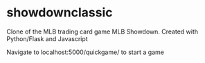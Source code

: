 # showdownclassic
Clone of the MLB trading card game MLB Showdown. Created with Python/Flask and Javascript

Navigate to localhost:5000/quickgame/ to start a game

